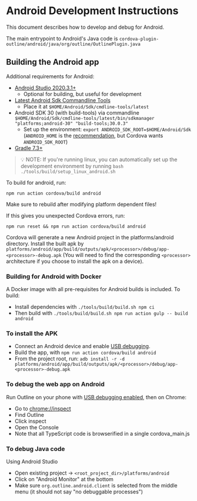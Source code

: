 # Android Development Instructions

This document describes how to develop and debug for Android.

The main entrypoint to Android's Java code is `cordova-plugin-outline/android/java/org/outline/OutlinePlugin.java`

## Building the Android app

Additional requirements for Android:

- [Android Studio 2020.3.1+](https://developer.android.com/studio)
  - Optional for building, but useful for development
- [Latest Android Sdk Commandline Tools](https://developer.android.com/studio/command-line)
  - Place it at `$HOME/Android/Sdk/cmdline-tools/latest`
- Android SDK 30 (with build-tools) via commandline `$HOME/Android/Sdk/cmdline-tools/latest/bin/sdkmanager "platforms;android-30" "build-tools;30.0.3"`
  - Set up the environment: `export ANDROID_SDK_ROOT=$HOME/Android/Sdk` (`ANDROID_HOME` is the [recommendation](https://developer.android.com/studio/command-line/variables), but Cordova wants `ANDROID_SDK_ROOT`)
- [Gradle 7.3+](https://gradle.org/install/)

> 💡 NOTE: If you're running linux, you can automatically set up the development environment by running `bash ./tools/build/setup_linux_android.sh`

To build for android, run:

    npm run action cordova/build android

Make sure to rebuild after modifying platform dependent files!

If this gives you unexpected Cordova errors, run:

    npm run reset && npm run action cordova/build android

Cordova will generate a new Android project in the platforms/android directory. Install the built apk by `platforms/android/app/build/outputs/apk/<processor>/debug/app-<processor>-debug.apk` (You will need to find the corresponding `<processor>` architecture if you choose to install the apk on a device).

### Building for Android with Docker

A Docker image with all pre-requisites for Android builds is included. To build:

- Install dependencies with `./tools/build/build.sh npm ci`
- Then build with `./tools/build/build.sh npm run action gulp -- build android`

### To install the APK

* Connect an Android device and enable [USB debugging](https://developer.android.com/studio/debug/dev-options.html#enable).
* Build the app, with `npm run action cordova/build android`
* From the project root, run: `adb install -r -d platforms/android/app/build/outputs/apk/<processor>/debug/app-<processor>-debug.apk`

### To debug the web app on Android

Run Outline on your phone with [USB debugging enabled](https://developer.android.com/studio/debug/dev-options.html#enable), then on Chrome:

* Go to [chrome://inspect](chrome://inspect)
* Find Outline
* Click inspect
* Open the Console
* Note that all TypeScript code is browserified in a single cordova_main.js

### To debug Java code

Using Android Studio

* Open existing project → `<root_project_dir>/platforms/android`
* Click on "Android Monitor" at the bottom
* Make sure `org.outline.android.client` is selected from the middle menu (it should not say "no debuggable processes")
